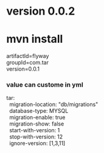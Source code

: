 #  version 0.0.2
# mvn install

artifactId=flyway<br>
groupId=com.tar<br>
version=0.0.1<br>

<h3> value can custome in yml </h3>
tar:<br>
&nbsp;&nbsp;migration-location: "db/migrations"<br>
&nbsp;&nbsp;database-type: MYSQL<br>
&nbsp;&nbsp;migration-enable: true<br>
&nbsp;&nbsp;migration-show: false<br>
&nbsp;&nbsp;start-with-version: 1 <br>
&nbsp;&nbsp;stop-with-version: 12 <br>
&nbsp;&nbsp;ignore-version: [1,3,11] <br>
